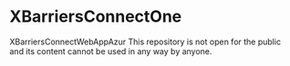 # XBarriersConnectOne
XBarriersConnectWebAppAzur
This repository is not open for the public and its content cannot be used in any way by anyone.
